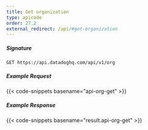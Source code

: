 ```yaml
---
title: Get organization
type: apicode
order: 27.2
external_redirect: /api/#get-organization
---
```


##### Signature
`GET https://api.datadoghq.com/api/v1/org`
##### Example Request
{{< code-snippets basename="api-org-get" >}}
##### Example Response
{{< code-snippets basename="result.api-org-get" >}}
